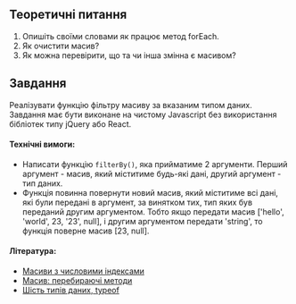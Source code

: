 ## Теоретичні питання

1. Опишіть своїми словами як працює метод forEach.
2. Як очистити масив?
3. Як можна перевірити, що та чи інша змінна є масивом?

## Завдання

Реалізувати функцію фільтру масиву за вказаним типом даних. Завдання має бути виконане на чистому Javascript без використання бібліотек типу jQuery або React.

#### Технічні вимоги:

- Написати функцію `filterBy()`, яка прийматиме 2 аргументи. Перший аргумент - масив, який міститиме будь-які дані, другий аргумент - тип даних. 
- Функція повинна повернути новий масив, який міститиме всі дані, які були передані в аргумент, за винятком тих, тип яких був переданий другим аргументом. Тобто якщо передати масив ['hello', 'world', 23, '23', null], і другим аргументом передати 'string', то функція поверне масив [23, null].


#### Література:

- [Масиви з числовими індексами](http://learn.javascript.ru/array)
- [Масив: перебираючі методи](http://learn.javascript.ru/array-iteration)
- [Шість типів даних, typeof](https://learn.javascript.ru/types-intro)
